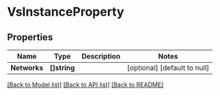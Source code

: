 # VsInstanceProperty

## Properties
Name | Type | Description | Notes
------------ | ------------- | ------------- | -------------
**Networks** | **[]string** |  | [optional] [default to null]

[[Back to Model list]](../README.md#documentation-for-models) [[Back to API list]](../README.md#documentation-for-api-endpoints) [[Back to README]](../README.md)

